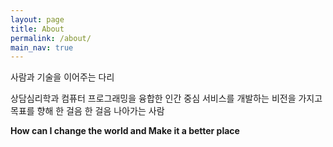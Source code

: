 ```yaml
---
layout: page
title: About
permalink: /about/
main_nav: true
---
```



사람과 기술을 이어주는 다리  

상담심리학과 컴퓨터 프로그래밍을 융합한 인간 중심 서비스를 개발하는 비전을 가지고  
목표를 향해 한 걸음 한 걸음 나아가는 사람  

**How can I change the world and Make it a better place**


